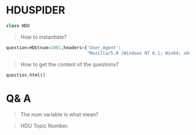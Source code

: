 # HDUSPIDER

```python
class HDU
```

> How to instantiate?

```python
question=HDU(num=1001,headers={'User_Agent':
                               "Mozilla/5.0 (Windows NT 6.1; Win64; x64) AppleWebKit/537.36 (KHTML, like Gecko) Chrome/71.0.3578.98 Safari/537.36"})
```

> How to get the content of the questions?

```python
questios.html()
```

# Q& A

> The num variable is what mean?

> HDU Topic Number.
